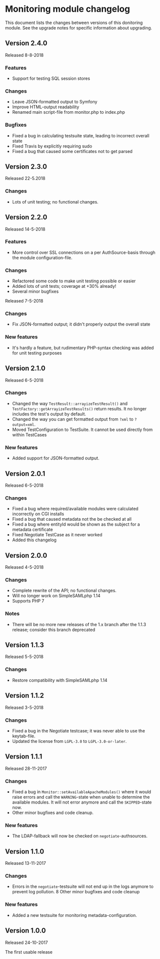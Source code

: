 Monitoring module changelog
=======================

<!-- {{TOC}} -->

This document lists the changes between versions of this donitoring module.
See the upgrade notes for specific information about upgrading.

## Version 2.4.0

Released 8-8-2018

### Features
  * Support for testing SQL session stores

### Changes
  * Leave JSON-formatted output to Symfony
  * Improve HTML-output readability
  * Renamed main script-file from monitor.php to index.php

### Bugfixes
  * Fixed a bug in calculating testsuite state, leading to incorrect overall state
  * Fixed Travis by explicitly requiring sudo
  * Fixed a bug that caused some certificates not to get parsed

## Version 2.3.0

Released 22-5.2018

### Changes
  * Lots of unit testing;  no functional changes.

## Version 2.2.0

Released 14-5-2018

### Features
  * More control over SSL connections on a per AuthSource-basis through the module configuration-file.

### Changes
  * Refactored some code to make unit testing possible or easier
  * Added lots of unit tests; coverage at +30% already!
  * Several minor bugfixes

Released 7-5-2018

### Changes
  * Fix JSON-formatted output; it didn't properly output the overall state

### New features
  * It's hardly a feature, but rudimentary PHP-syntax checking was added for unit testing purposes

## Version 2.1.0

Released 6-5-2018

### Changes
  * Changed the way `TestResult::arrayizeTestResult()` and `TestFactory::getArrayizeTestResults()` return results.
    It no longer includes the test's output by default.
  * Changed the way you can get formatted output from `?xml` to `?output=xml`.
  * Moved TestConfiguration to TestSuite. It cannot be used directly from within TestCases

### New features
  * Added support for JSON-formatted output.
  
## Version 2.0.1

Released 6-5-2018

### Changes
  * Fixed a bug where required/available modules were calculated incorrectly on CGI installs
  * Fixed a bug that caused metadata not the be checked at all
  * Fixed a bug where entityId would be shown as the subject for a metadata certificate
  * Fixed Negotiate TestCase as it never worked
  * Added this changelog

## Version 2.0.0

Released 4-5-2018

### Changes
  * Complete rewrite of the API; no functional changes.
  * Will no longer work on SimpleSAMLphp 1.14
  * Supports PHP 7

### Notes
  * There will be no more new releases of the 1.x branch after the 1.1.3 release; consider this branch deprecated

## Version 1.1.3

Released 5-5-2018

### Changes
  * Restore compatibility with SimpleSAMLphp 1.14

## Version 1.1.2

Released 3-5-2018

### Changes
  * Fixed a bug in the Negotiate testcase; it was never able to use the keytab-file.
  * Updated the license from `LGPL-3.0` to `LGPL-3.0-or-later`.

## Version 1.1.1

Released 28-11-2017

### Changes
  * Fixed a bug in `Monitor::setAvailableApacheModules()` where it would raise errors and call the `WARNING`-state
    when unable to determine the available modules. It will not error anymore and call the `SKIPPED`-state now.
  * Other minor bugfixes and code cleanup.
  
### New features
  * The LDAP-fallback will now be checked on `negotiate`-authsources.

## Version 1.1.0

Released 13-11-2017

### Changes
  * Errors in the `negotiate`-testsuite will not end up in the logs anymore to prevent log pollution.
  8 Other minor bugfixes and code cleanup
  
### New features
  * Added a new testsuite for monitoring metadata-configuration.


## Version 1.0.0

Released 24-10-2017

The first usable release

